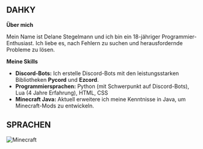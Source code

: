 ## DAHKY

**Über mich**

Mein Name ist Delane Stegelmann und ich bin ein 18-jähriger Programmier-Enthusiast. Ich liebe es, nach Fehlern zu suchen und herausfordernde Probleme zu lösen.

**Meine Skills**

* **Discord-Bots:** Ich erstelle Discord-Bots mit den leistungsstarken Bibliotheken **Pycord** und **Ezcord**. 
* **Programmiersprachen:** Python (mit Schwerpunkt auf Discord-Bots), Lua (4 Jahre Erfahrung), HTML, CSS
* **Minecraft Java:** Aktuell erweitere ich meine Kenntnisse in Java, um Minecraft-Mods zu entwickeln.

## SPRACHEN

![Minecraft](https://img.shields.io/badge/Minecraft%20-orangeJava.svg)
